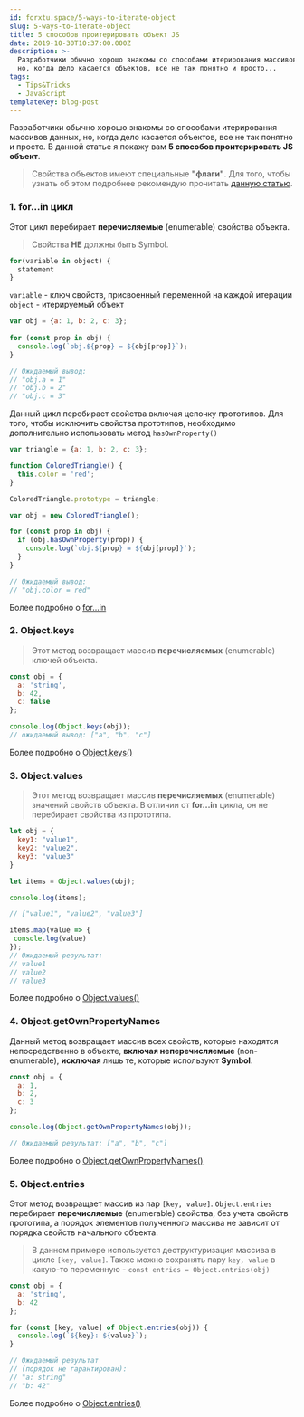 ```yaml
---
id: forxtu.space/5-ways-to-iterate-object
slug: 5-ways-to-iterate-object
title: 5 способов проитерировать объект JS
date: 2019-10-30T10:37:00.000Z
description: >-
  Разработчики обычно хорошо знакомы со способами итерирования массивов данных,
  но, когда дело касается объектов, все не так понятно и просто...
tags:
  - Tips&Tricks
  - JavaScript
templateKey: blog-post
---
```

Разработчики обычно хорошо знакомы со способами итерирования массивов данных, но, когда дело касается объектов, все не так понятно и просто. В данной статье я покажу вам **5 способов проитерировать JS объект**.

> Свойства объектов имеют специальные **"флаги"**. Для того, чтобы узнать об этом подробнее рекомендую прочитать <a href="https://learn.javascript.ru/property-descriptors" target="_blank">данную статью</a>.

### 1. for...in цикл

Этот цикл перебирает **перечисляемые** (enumerable) свойства объекта.

> Свойства **НЕ** должны быть Symbol.

```js
for(variable in object) {
  statement
}
```

`variable` - ключ свойств, присвоенный переменной на каждой итерации
`object` - итерируемый объект

```js
var obj = {a: 1, b: 2, c: 3};
    
for (const prop in obj) {
  console.log(`obj.${prop} = ${obj[prop]}`);
}

// Ожидаемый вывод:
// "obj.a = 1"
// "obj.b = 2"
// "obj.c = 3"
```

Данный цикл перебирает свойства включая цепочку прототипов. Для того, чтобы исключить свойства прототипов, необходимо дополнительно использовать метод `hasOwnProperty()`

```js
var triangle = {a: 1, b: 2, c: 3};

function ColoredTriangle() {
  this.color = 'red';
}

ColoredTriangle.prototype = triangle;

var obj = new ColoredTriangle();

for (const prop in obj) {
  if (obj.hasOwnProperty(prop)) {
    console.log(`obj.${prop} = ${obj[prop]}`);
  } 
}

// Ожидаемый вывод:
// "obj.color = red"
```

Более подробно о <a href="https://developer.mozilla.org/en-US/docs/Web/JavaScript/Reference/Statements/for...in" target="_blank">for...in</a>

### 2. Object.keys

> Этот метод возвращает массив **перечисляемых** (enumerable) ключей объекта.

```js
const obj = {
  a: 'string',
  b: 42,
  c: false
};

console.log(Object.keys(obj));
// ожидаемый вывод: ["a", "b", "c"]
```

Более подробно о <a href="https://developer.mozilla.org/en-US/docs/Web/JavaScript/Reference/Global_Objects/Object/keys" target="_blank">Object.keys()</a>

### 3. Object.values

> Этот метод возвращает массив **перечисляемых** (enumerable) значений свойств объекта. В отличии от **for...in** цикла, он не перебирает свойства из прототипа.

```js
let obj = {
  key1: "value1",
  key2: "value2",
  key3: "value3"
}

let items = Object.values(obj);

console.log(items);

// ["value1", "value2", "value3"]

items.map(value => {
 console.log(value)
});
// Ожидаемый результат:
// value1
// value2
// value3
```

Более подробно о <a href="https://developer.mozilla.org/en-US/docs/Web/JavaScript/Reference/Global_Objects/Object/values" target="_blank">Object.values()</a>

### 4. Object.getOwnPropertyNames

Данный метод возвращает массив всех свойств, которые находятся непосредственно в объекте, **включая неперечисляемые** (non-enumerable), **исключая** лишь те, которые используют **Symbol**.

```js
const obj = {
  a: 1,
  b: 2,
  c: 3
};

console.log(Object.getOwnPropertyNames(obj));

// Ожидаемый результат: ["a", "b", "c"]
```

Более подробно о <a href="https://developer.mozilla.org/en-US/docs/Web/JavaScript/Reference/Global_Objects/Object/getOwnPropertyNames" target="_blank">Object.getOwnPropertyNames()</a>

### 5. Object.entries

Этот метод возвращает массив из пар `[key, value]`. `Object.entries` перебирает **перечисляемые** (enumerable) свойства, без учета свойств прототипа, а порядок элементов полученного массива не зависит от порядка свойств начального объекта.

> В данном примере используется деструктуризация массива в цикле `[key, value]`. Также можно сохранять пару `key, value` в какую-то переменную - `const entries = Object.entries(obj)`

```js
const obj = {
  a: 'string',
  b: 42
};

for (const [key, value] of Object.entries(obj)) {
  console.log(`${key}: ${value}`);
}

// Ожидаемый результат
// (порядок не гарантирован):
// "a: string"
// "b: 42"
```

Более подробно о <a href="https://developer.mozilla.org/en-US/docs/Web/JavaScript/Reference/Global_Objects/Object/entries" target="_blank">Object.entries()</a>
